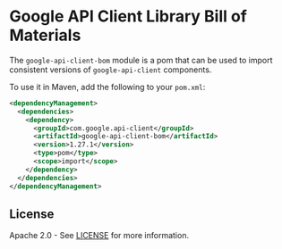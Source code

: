 # Google API Client Library Bill of Materials

The `google-api-client-bom` module is a pom that can be used to import consistent 
versions of `google-api-client` components.

To use it in Maven, add the following to your `pom.xml`:

[//]: # ({x-version-update-start:google-api-client:released})
```xml
<dependencyManagement>
  <dependencies>
    <dependency>
      <groupId>com.google.api-client</groupId>
      <artifactId>google-api-client-bom</artifactId>
      <version>1.27.1</version>
      <type>pom</type>
      <scope>import</scope>
    </dependency>
  </dependencies>
</dependencyManagement>
```
[//]: # ({x-version-update-end})

## License

Apache 2.0 - See [LICENSE] for more information.

[LICENSE]: https://github.com/googleapis/google-api-java-client/blob/master/LICENSE
